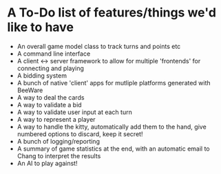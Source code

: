 # A To-Do list of features/things we'd like to have

* An overall game model class to track turns and points etc
* A command line interface
* A client <-> server framework to allow for multiple 'frontends' for connecting and playing
* A bidding system
* A bunch of native 'client' apps for mutliple platforms generated with BeeWare
* A way to deal the cards
* A way to validate a bid
* A way to validate user input at each turn
* A way to represent a player
* A way to handle the kitty, automatically add them to the hand, give numbered options to discard, keep it secret!
* A bunch of logging/reporting
* A summary of game statistics at the end, with an automatic email to Chang to interpret the results
* An AI to play against!
